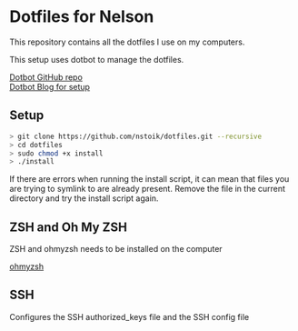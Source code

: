 # Dotfiles for Nelson

This repository contains all the dotfiles I use on my computers. 

This setup uses dotbot to manage the dotfiles. 

[Dotbot GitHub repo](https://github.com/anishathalye/dotbot)  
[Dotbot Blog for setup](https://www.elliotdenolf.com/posts/bootstrap-your-dotfiles-with-dotbot)

## Setup
``` bash
> git clone https://github.com/nstoik/dotfiles.git --recursive
> cd dotfiles
> sudo chmod +x install
> ./install

```

If there are errors when running the install script, it can mean that files you are trying to symlink to are already present. Remove the file in the current directory and try  the install script again.

## ZSH and Oh My ZSH
ZSH and ohmyzsh needs to be installed on the computer

[ohmyzsh](https://github.com/ohmyzsh/ohmyzsh)

## SSH
Configures the SSH authorized_keys file and the SSH config file
